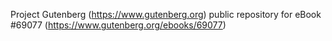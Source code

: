 Project Gutenberg (https://www.gutenberg.org) public repository for eBook #69077 (https://www.gutenberg.org/ebooks/69077)

